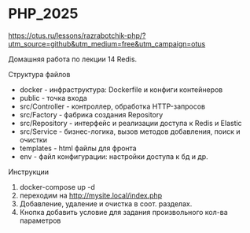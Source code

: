 # PHP_2025

https://otus.ru/lessons/razrabotchik-php/?utm_source=github&utm_medium=free&utm_campaign=otus

Домашняя работа по лекции 14 Redis. 

Структура файлов
- docker - инфраструктура: Dockerfile и конфиги контейнеров
- public - точка входа 
- src/Controller - контроллер, обработка HTTP-запросов
- src/Factory - фабрика создания Repository
- src/Repository - интерфейс и реализации доступа к Redis и Elastic
- src/Service - бизнес-логика, вызов методов добавления, поиск и очистки
- templates - html файлы для фронта
- env - файл конфигурации: настройки доступа к бд и др.

Инструкции
1. docker-compose up -d
2. переходим на http://mysite.local/index.php
3. Добавление, удаление и очистка в соот. разделах.
4. Кнопка добавить условие для задания произвольного кол-ва параметров
